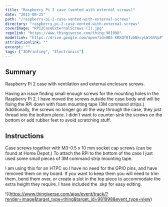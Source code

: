 ```yaml
---
title: "Raspberry Pi 2 case (vented with external screws)"
date: "2015-08-25"
path: "/raspberry-pi-2-case-vented-with-external-screws"
directory: "raspberry-pi-2-case-vented-with-external-screws"
coverImage: "RPI2CaseExternalScrews (1).jpg"
repolink: "https://www.thingiverse.com/thing:981998"
modellink: "https://drive.google.com/open?id=0B5-KKKQf0IzbNkcyLWJGSVpPY1E"
attributionlink: ""
excerpt: ""
tags: ["3DPrinting", "Electronics"]
---
```


## Summary

Raspberry Pi 2 case with ventilation and external enclosure screws.

Having an issue finding small enough screws for the mounting holes in the Raspberry Pi 2, I have moved the screws outside the case body and will be fixing the RPi down with foam mounting tape (3M command strips.) Additionally, the screws no longer go all the way through the case, they just thread into the bottom piece. I didn't want to counter-sink the screws on the bottom or add rubber feet to avoid scratching stuff.

## Instructions

Case screws together with M3-0.5 x 10 mm socket cap screws (can be found at Home Depot,) To attach the RPi to the bottom of the case I just used some small pieces of 3M command strip mounting tape.

I am using this for an HTPC so I have no need for the GPIO pins, and have removed them on my board. If you want to keep them you will need to trim them, bend them over, or create a slot in the top piece to accommodate the extra height they require. I have included the .skp for easy editing.

![(https://www.thingiverse.com/ajax/event/track/?render=image&target_type=thing&target_id=981998&event_type=view)